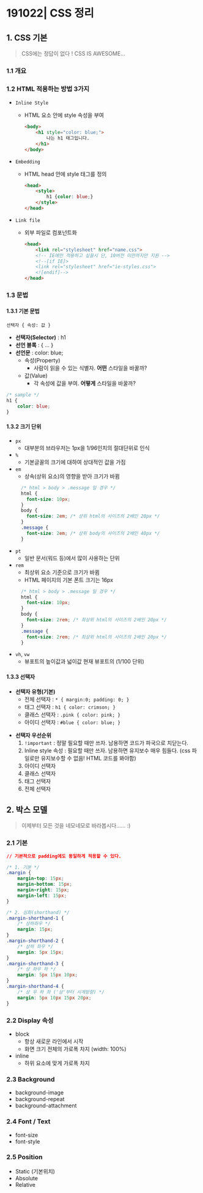 # 191022| CSS 정리

## 1. CSS 기본

> CSS에는 정답이 없다 ! CSS IS AWESOME...

### 1.1 개요

### 1.2 HTML 적용하는 방법 3가지

* `Inline Style`

  * HTML 요소 안에 style 속성을 부여

    ```html
    <body>
        <h1 style="color: blue;">
            나는 h1 태그입니다.
        </h1>
    </body>
    ```

* `Embedding`

  * HTML head 안에 style 태그를 정의

    ```html
    <head>
        <style>
            h1 {color: blue;}
        </style>
    </head>
    ```

* `Link file`

  * 외부 파일로 컴포넌트화

    ```html
    <head>
        <link rel="stylesheet" href="name.css">
        <!-- IE에만 적용하고 싶을시 단, 10버전 미만까지만 지원 -->
        <!--[if IE]>
        <link rel="stylesheet" href="ie-styles.css">
        <![endif]-->
    </head>
    ```

### 1.3 문법

#### 1.3.1 기본 문법

`선택자 { 속성: 값 }`

- **선택자(Selector)** : h1
- **선언 블록** : { ... }
- **선언문** : color: blue;
  - 속성(Property)
    - 사람이 읽을 수 있는 식별자. **어떤** 스타일을 바꿀까?
  - 값(Value)
    - 각 속성에 값을 부여. **어떻게** 스타일을 바꿀까?

```css
/* sample */   
h1 {
    color: blue;
}
```

#### 1.3.2 크기 단위

* `px`
  * 대부분의 브라우저는 1px을 1/96인치의 절대단위로 인식
* `%`
  * 기본글꼴의 크기에 대하여 상대적인 값을 가짐
* `em`
  * 상속(상위 요소)의 영향을 받아 크기가 바뀜
  ```css
    /* html > body > .message 일 경우 */
    html {
      font-size: 10px;
    }
    body {
      font-size: 2em; /* 상위 html의 사이즈의 2배인 20px */
    }
    .message {
      font-size: 2em; /* 상위 body의 사이즈의 2배인 40px */
    }
  ```
* `pt`
  * 일반 문서(워드 등)에서 많이 사용하는 단위
* `rem`
  * 최상위 요소 기준으로 크기가 바뀜
  * HTML 페이지의 기본 폰트 크기는 16px
  ```css
    /* html > body > .message 일 경우 */
    html {
      font-size: 10px;
    }
    body {
      font-size: 2rem; /* 최상위 html의 사이즈의 2배인 20px */
    }
    .message {
      font-size: 2rem; /* 최상위 html의 사이즈의 2배인 20px */
    }
  ```
* `vh`, `vw`
  * 뷰포트의 높이값과 넓이값 현재 뷰포트의 (1/100 단위)

#### 1.3.3 선택자

* **선택자 유형(기본)**
  * 전체 선택자 : `* { margin:0; padding: 0; }`
  * 태그 선택자 : `h1 { color: crimson; }`
  * 클래스 선택자 : `.pink { color: pink; }`
  * 아이디 선택자 : `#blue { color: blue; }`

- **선택자 우선순위**
  1. `!important` : 정말 필요할 때만 쓰자. 남용하면 코드가 파국으로 치닫는다.
  2. Inline style 속성 : 필요할 때만 쓰자. 남용하면 유지보수 매우 힘들다. (css 파일로만 유지보수할 수 없음! HTML 코드를 봐야함)
  3. 아이디 선택자
  4. 클래스 선택자
  5. 태그 선택자
  6. 전체 선택자



## 2. 박스 모델 

> 이제부터 모든 것을 네모네모로 바라봅시다...... :)

### 2.1 기본

```css
// 기본적으로 padding에도 동일하게 적용할 수 있다.

/* 1. 기본 */
.margin {
    margin-top: 15px;
    margin-bottom: 15px;
    margin-right: 15px;
    margin-left: 15px;
}

/* 2. 심화(shorthand) */
.margin-shorthand-1 {
    /* 상하좌우 */
    margin: 15px;
}
.margin-shorthand-2 {
    /* 상하 좌우 */
    margin: 5px 15px;
}
.margin-shorthand-3 {
    /* 상 좌우 하 */
    margin: 5px 15px 10px;
}
.margin-shorthand-4 {
    /* 상 우 하 좌 ('상'부터 시계방향) */
    margin: 5px 10px 15px 20px;
}
```

### 2.2 Display 속성

* block
  * 항상 새로운 라인에서 시작
  * 화면 크기 전체의 가로폭 차지 (width: 100%)
* inline
  * 하위 요소에 맞게 가로폭 차지

### 2.3 Background

* background-image
* background-repeat
* background-attachment

### 2.4 Font / Text

* font-size
* font-style

### 2.5 Position

* Static (기본위치)
* Absolute
* Relative
